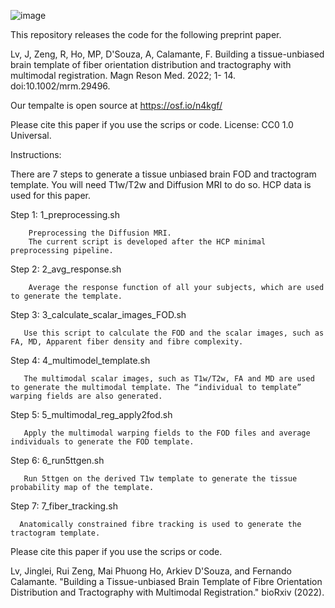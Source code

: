 ![image](https://user-images.githubusercontent.com/16005941/188344220-2a042d96-a471-4e5c-9d00-dd80ddf53835.png)


This repository releases the code for the following preprint paper.

Lv, J, Zeng, R, Ho, MP, D'Souza, A, Calamante, F. Building a tissue-unbiased brain template of fiber orientation distribution and tractography with multimodal registration. Magn Reson Med. 2022; 1- 14. doi:10.1002/mrm.29496.


Our tempalte is open source at https://osf.io/n4kgf/ 

Please cite this paper if you use the scrips or code. License: CC0 1.0 Universal.

Instructions:

There are 7 steps to generate a tissue unbiased brain FOD and tractogram template. You will need T1w/T2w and Diffusion MRI to do so. HCP data is used for this paper.

Step 1: 1_preprocessing.sh

        Preprocessing the Diffusion MRI. 
        The current script is developed after the HCP minimal preprocessing pipeline.
        
Step 2: 2_avg_response.sh

        Average the response function of all your subjects, which are used to generate the template.

Step 3: 3_calculate_scalar_images_FOD.sh

       Use this script to calculate the FOD and the scalar images, such as FA, MD, Apparent fiber density and fibre complexity.
       
Step 4: 4_multimodel_template.sh

       The multimodal scalar images, such as T1w/T2w, FA and MD are used to generate the multimodal template. The “individual to template” warping fields are also generated.
       
Step 5: 5_multimodal_reg_apply2fod.sh

       Apply the multimodal warping fields to the FOD files and average individuals to generate the FOD template.
       
Step 6: 6_run5ttgen.sh

       Run 5ttgen on the derived T1w template to generate the tissue probability map of the template.
       
Step 7: 7_fiber_tracking.sh

      Anatomically constrained fibre tracking is used to generate the tractogram template.


Please cite this paper if you use the scrips or code.  

Lv, Jinglei, Rui Zeng, Mai Phuong Ho, Arkiev D'Souza, and Fernando Calamante. "Building a Tissue-unbiased Brain Template of Fibre Orientation Distribution and Tractography with Multimodal Registration." bioRxiv (2022).
